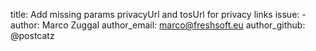title:              Add missing params privacyUrl and tosUrl for privacy links
issue:              -
author:             Marco Zuggal
author_email:       marco@freshsoft.eu
author_github:      @postcatz
